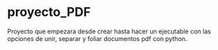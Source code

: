 # proyecto_PDF
Proyecto que empezara desde crear hasta hacer un ejecutable con las opciones de unir, separar y foliar documentos pdf  con python.

